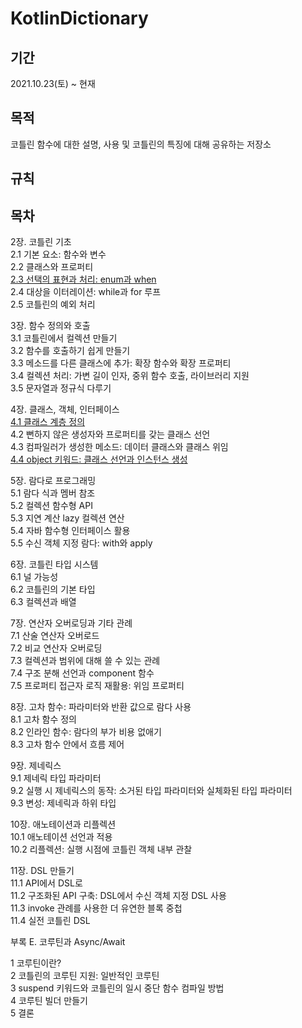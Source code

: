 # KotlinDictionary

## 기간
2021.10.23(토) ~ 현재


## 목적
 코틀린 함수에 대한 설명, 사용 및 코틀린의 특징에 대해 공유하는 저장소
 
## 규칙

## 목차
2장. 코틀린 기초</br>
2.1 기본 요소: 함수와 변수</br>
2.2 클래스와 프로퍼티</br>
[2.3 선택의 표현과 처리: enum과 when](https://github.com/Greenddoovie/KotlinDictionary/blob/main/2%EC%9E%A5_%EC%BD%94%ED%8B%80%EB%A6%B0_%EA%B8%B0%EC%B4%88/2.3%20%EC%84%A0%ED%83%9D%EC%9D%98%20%ED%91%9C%ED%98%84%EA%B3%BC%20%EC%B2%98%EB%A6%AC:%20enum%EA%B3%BC%20when.md)</br>
2.4 대상을 이터레이션: while과 for 루프</br>
2.5 코틀린의 예외 처리</br>

3장. 함수 정의와 호출</br>
3.1 코틀린에서 컬렉션 만들기</br>
3.2 함수를 호출하기 쉽게 만들기</br>
3.3 메소드를 다른 클래스에 추가: 확장 함수와 확장 프로퍼티</br>
3.4 컬렉션 처리: 가변 길이 인자, 중위 함수 호출, 라이브러리 지원</br>
3.5 문자열과 정규식 다루기</br>

4장. 클래스, 객체, 인터페이스</br>
[4.1 클래스 계층 정의](https://github.com/Greenddoovie/KotlinDictionary/blob/main/4%EC%9E%A5_%ED%81%B4%EB%9E%98%EC%8A%A4_%EA%B0%9D%EC%B2%B4_%EC%9D%B8%ED%84%B0%ED%8E%98%EC%9D%B4%EC%8A%A4/4.1%20%ED%81%B4%EB%9E%98%EC%8A%A4%20%EA%B3%84%EC%B8%B5%20%EC%A0%95%EC%9D%98.md)</br>
4.2 뻔하지 않은 생성자와 프로퍼티를 갖는 클래스 선언</br>
4.3 컴파일러가 생성한 메소드: 데이터 클래스와 클래스 위임</br>
[4.4 object 키워드: 클래스 선언과 인스턴스 생성](https://github.com/Greenddoovie/KotlinDictionary/blob/main/4%EC%9E%A5_%ED%81%B4%EB%9E%98%EC%8A%A4_%EA%B0%9D%EC%B2%B4_%EC%9D%B8%ED%84%B0%ED%8E%98%EC%9D%B4%EC%8A%A4/4.4%20object%20%ED%82%A4%EC%9B%8C%EB%93%9C:%20%ED%81%B4%EB%9E%98%EC%8A%A4%20%EC%84%A0%EC%96%B8%EA%B3%BC%20%EC%9D%B8%EC%8A%A4%ED%84%B4%EC%8A%A4%20%EC%83%9D%EC%84%B1.md)</br>

5장. 람다로 프로그래밍</br>
5.1 람다 식과 멤버 참조</br>
5.2 컬렉션 함수형 API</br>
5.3 지연 계산 lazy 컬렉션 연산</br>
5.4 자바 함수형 인터페이스 활용</br>
5.5 수신 객체 지정 람다: with와 apply</br>


6장. 코틀린 타입 시스템</br>
6.1 널 가능성</br>
6.2 코틀린의 기본 타입</br>
6.3 컬렉션과 배열</br>


7장. 연산자 오버로딩과 기타 관례</br>
7.1 산술 연산자 오버로드</br>
7.2 비교 연산자 오버로딩</br>
7.3 컬렉션과 범위에 대해 쓸 수 있는 관례</br>
7.4 구조 분해 선언과 component 함수</br>
7.5 프로퍼티 접근자 로직 재활용: 위임 프로퍼티</br>


8장. 고차 함수: 파라미터와 반환 값으로 람다 사용</br>
8.1 고차 함수 정의</br>
8.2 인라인 함수: 람다의 부가 비용 없애기</br>
8.3 고차 함수 안에서 흐름 제어</br>

9장. 제네릭스</br>
9.1 제네릭 타입 파라미터</br>
9.2 실행 시 제네릭스의 동작: 소거된 타입 파라미터와 실체화된 타입 파라미터</br>
9.3 변성: 제네릭과 하위 타입</br>


10장. 애노테이션과 리플렉션</br>
10.1 애노테이션 선언과 적용</br>
10.2 리플렉션: 실행 시점에 코틀린 객체 내부 관찰</br>


11장. DSL 만들기</br>
11.1 API에서 DSL로</br>
11.2 구조화된 API 구축: DSL에서 수신 객체 지정 DSL 사용</br>
11.3 invoke 관례를 사용한 더 유연한 블록 중첩</br>
11.4 실전 코틀린 DSL</br>


부록 E. 코루틴과 Async/Await</br>

1 코루틴이란?</br>
2 코틀린의 코루틴 지원: 일반적인 코루틴</br>
3 suspend 키워드와 코틀린의 일시 중단 함수 컴파일 방법</br>
4 코루틴 빌더 만들기</br>
5 결론</br>
